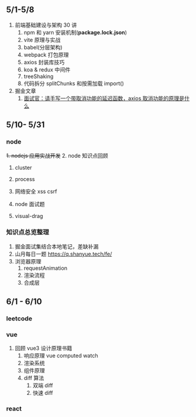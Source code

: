 ## 5/1-5/8

1. 前端基础建设与架构 30 讲
   1. npm 和 yarn 安装机制(**package.lock.json**)
   2. vite 原理与实战
   3. babel(分层架构)
   4. webpack 打包原理
   5. axios 封装库技巧
   6. koa & redux 中间件
   7. treeShaking
   8. 代码拆分 splitChunks 和按需加载 import()
2. 掘金文章
   1. [面试官：请手写一个带取消功能的延迟函数，axios 取消功能的原理是什么](https://juejin.cn/post/7042461373904715812#comment)

## 5/10- 5/31

### node

~~1. nodejs 应用实战开发~~ 2. node 知识点回顾

1.  cluster
2.  process
3.  网络安全 xss csrf
4.  node 面试题

5.  visual-drag

### 知识点总览整理

1. 掘金面试集结合本地笔记，差缺补漏
2. 山月每日一题 https://q.shanyue.tech/fe/
3. 浏览器原理
   1. requestAnimation
   2. 渲染流程
   3. 合成层

## 6/1 - 6/10

### leetcode

### vue

1. 回顾 vue3 设计原理书籍
   1. 响应原理 vue computed watch
   2. 渲染系统
   3. 组件原理
   4. diff 算法
      1. 双端 diff
      2. 快速 diff

### react
